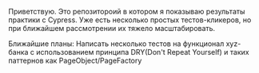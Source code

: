 Приветствую. Это репозитороий в котором я показываю результаты практики с Cypress.
Уже есть несколько простых тестов-кликеров, но при ближайшем рассмотрении их тяжело масштабировать.

Ближайшие планы:
Написать несколько тестов на функционал xyz-банка с использованием принципа DRY(Don't Repeat Yourself) и таких паттернов как PageObject/PageFactory
